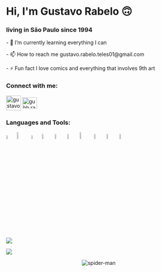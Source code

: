 <!--
**guhrabelo/guhrabelo** is a ✨ _special_ ✨ repository because its `README.md` (this file) appears on your GitHub profile.
Here are some ideas to get you started:
- 🔭 I’m currently working on ...
- 🌱 I’m currently learning ...
- 👯 I’m looking to collaborate on ...
- 🤔 I’m looking for help with ...
- 💬 Ask me about ...
- 📫 How to reach me: ...
- 😄 Pronouns: ...
- ⚡ Fun fact: ...
-->



<h1 align="left">Hi, I'm Gustavo Rabelo 🙃</h1>  
<h3 align="left">living in São Paulo since 1994</h3>  
  
  
  <p align="left">
- 🌱 I’m currently learning everything I can
  <p align="left">
- 📫 How to reach me gustavo.rabelo.teles01@gmail.com
  <p align="left">
- ⚡ Fun fact I love comics and everything that involves 9th art
  
<h3 align="left">Connect with me:</h3>  
<p align="left">  
<a href="https://linkedin.com/in/gustavorabeloteles" target="_blank"><img align="center" src="https://cdn.jsdelivr.net/npm/simple-icons@3.0.1/icons/linkedin.svg" alt="gustavorabeloteles" height="40" width="40" /></a>  
<a href="https://instagram.com/guhh.rabelo" target="blank"><img align="center" src="https://cdn.jsdelivr.net/npm/simple-icons@3.0.1/icons/instagram.svg" alt="guhh.rabelo" height="30" width="40" /></a>  
</p>  
  
<h3 align="left">Languages and Tools:</h3>  
<p align="left"> <img src = "https://upload.wikimedia.org/wikipedia/pt/3/30/Java_programming_language_logo.svg" width ="5%"> <img src = "https://upload.wikimedia.org/wikipedia/commons/thumb/6/61/HTML5_logo_and_wordmark.svg/1200px-HTML5_logo_and_wordmark.svg.png" width="7%">  <img src = "https://upload.wikimedia.org/wikipedia/commons/thumb/d/d5/CSS3_logo_and_wordmark.svg/1200px-CSS3_logo_and_wordmark.svg.png" width="5%">  <img src = "https://upload.wikimedia.org/wikipedia/commons/thumb/9/99/Unofficial_JavaScript_logo_2.svg/480px-Unofficial_JavaScript_logo_2.svg.png" width="6%"> <img src = "https://getbootstrap.com/docs/4.0/assets/brand/bootstrap-social-logo.png" width="6%"> <img src = "https://miro.medium.com/max/816/1*mn6bOs7s6Qbao15PMNRyOA.png" width="6%"> <img src = "https://angular.io/assets/images/logos/angular/angular.png" width="7%"> <img src = "https://pngimg.com/uploads/mysql/mysql_PNG23.png" width="6%">  <img src = "https://miro.medium.com/max/856/1*O68LbDvD5Dcsnez73M7v4Q.png" width="6%">    <img src = "https://git-scm.com/images/logos/downloads/Git-Icon-1788C.png" width="6%"> </p>  
  
 
 
 <p align="left"> 
  <img align="center" src="https://github-readme-stats.vercel.app/api?username=guhrabelo&show_icons=true&theme=dark" /> 
</p>

<p align="left">
  <img align="center" src="https://github-readme-stats.vercel.app/api/top-langs?username=guhrabelo&show_icons=true&locale=en&layout=compact&theme=dark"/>
</p>


<center>
  
![spider-man](https://media.giphy.com/media/8GIrp9PyxMHbq/giphy.gif) </center>


